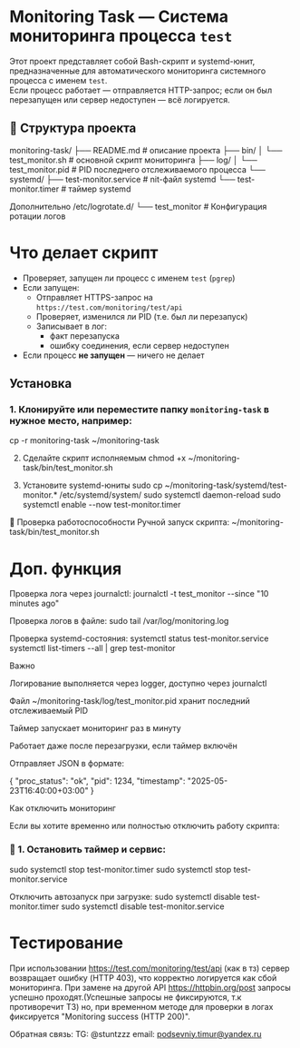 #  Monitoring Task — Система мониторинга процесса `test`

Этот проект представляет собой Bash-скрипт и systemd-юнит, предназначенные для автоматического мониторинга системного процесса с именем `test`.  
Если процесс работает — отправляется HTTP-запрос; если он был перезапущен или сервер недоступен — всё логируется.

## 📁 Структура проекта
monitoring-task/
├── README.md                      #  описание проекта
├── bin/
│   └── test_monitor.sh            #  основной скрипт мониторинга
├── log/ 
│   └── test_monitor.pid           #  PID последнего отслеживаемого процесса
└── systemd/
    ├── test-monitor.service       # nit-файл systemd
    └── test-monitor.timer         # таймер systemd

Дополнительно 
/etc/logrotate.d/
└── test_monitor # Конфигурация ротации логов 

# Что делает скрипт

- Проверяет, запущен ли процесс с именем `test` (`pgrep`)
- Если запущен:
  - Отправляет HTTPS-запрос на `https://test.com/monitoring/test/api`
  - Проверяет, изменился ли PID (т.е. был ли перезапуск)
  - Записывает в лог:
    - факт перезапуска
    - ошибку соединения, если сервер недоступен
- Если процесс **не запущен** — ничего не делает


## Установка

### 1. Клонируйте или переместите папку `monitoring-task` в нужное место, например:
cp -r monitoring-task ~/monitoring-task

2. Сделайте скрипт исполняемым
chmod +x ~/monitoring-task/bin/test_monitor.sh

3. Установите systemd-юниты
sudo cp ~/monitoring-task/systemd/test-monitor.* /etc/systemd/system/
sudo systemctl daemon-reload
sudo systemctl enable --now test-monitor.timer

🔁 Проверка работоспособности
Ручной запуск скрипта:
~/monitoring-task/bin/test_monitor.sh

# Доп. функция
Проверка лога через journalctl:
journalctl -t test_monitor --since "10 minutes ago"

Проверка логов в файле:
sudo tail /var/log/monitoring.log

Проверка systemd-состояния:
systemctl status test-monitor.service
systemctl list-timers --all | grep test-monitor

Важно

Логирование выполняется через logger, доступно через journalctl

Файл ~/monitoring-task/log/test_monitor.pid хранит последний отслеживаемый PID

Таймер запускает мониторинг раз в минуту

Работает даже после перезагрузки, если таймер включён

Отправляет JSON в формате:

{
  "proc_status": "ok",
  "pid": 1234,
  "timestamp": "2025-05-23T16:40:00+03:00"
}

Как отключить мониторинг

Если вы хотите временно или полностью отключить работу скрипта:

### 🔻 1. Остановить таймер и сервис:
sudo systemctl stop test-monitor.timer
sudo systemctl stop test-monitor.service

Отключить автозапуск при загрузке:
sudo systemctl disable test-monitor.timer
sudo systemctl disable test-monitor.service

# Тестирование
При использовании https://test.com/monitoring/test/api (как в тз) сервер возвращает ошибку (HTTP 403), что корректно логируется как сбой
мониторинга.
При замене на другой API https://httpbin.org/post запросы успешно проходят.(Успешные запросы не фиксируются, т.к противоречит ТЗ)
но, при временном методе для проверки в логах фиксируется "Monitoring success (HTTP 200)".

Обратная связь:
TG: @stuntzzz
email: podsevniy.timur@yandex.ru

